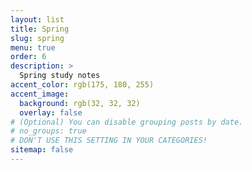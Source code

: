 ```yaml
---
layout: list
title: Spring
slug: spring
menu: true
order: 6
description: >
  Spring study notes
accent_color: rgb(175, 180, 255)
accent_image:
  background: rgb(32, 32, 32)
  overlay: false
# (Optional) You can disable grouping posts by date.
# no_groups: true
# DON'T USE THIS SETTING IN YOUR CATEGORIES!
sitemap: false
---
```

